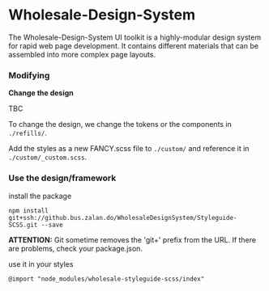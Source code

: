 # Wholesale-Design-System

The Wholesale-Design-System UI toolkit is a highly-modular design system for rapid web page development. It contains different materials that can be assembled into more complex page layouts.

### Modifying

**Change the design**

TBC

To change the design, we change the tokens or the components in `./refills/`.

Add the styles as a new FANCY.scss file to `./custom/` and reference it in `./custom/_custom.scss`.

### Use the design/framework

install the package

`npm install git+ssh://github.bus.zalan.do/WholesaleDesignSystem/Styleguide-SCSS.git --save`

**ATTENTION:**
Git sometime removes the 'git+' prefix from the URL. If there are problems, check your package.json.

use it in your styles

`@import "node_modules/wholesale-styleguide-scss/index"`
